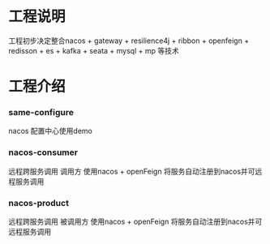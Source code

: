 # 工程说明

工程初步决定整合nacos + gateway + resilience4j + ribbon + openfeign + redisson + es + kafka + seata + mysql + mp 等技术

# 工程介绍

### same-configure

nacos 配置中心使用demo

### nacos-consumer

远程跨服务调用 调用方
使用nacos + openFeign 将服务自动注册到nacos并可远程服务调用

### nacos-product

远程跨服务调用 被调用方
使用nacos + openFeign 将服务自动注册到nacos并可远程服务调用


